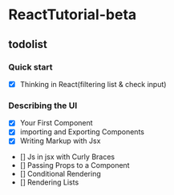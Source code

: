 # ReactTutorial-beta

## todolist

### Quick start

- [x] Thinking in React(filtering list & check input)

### Describing the UI

- [x] Your First Component
- [x] importing and Exporting Components
- [x] Writing Markup with Jsx
- [] Js in jsx with Curly Braces
- [] Passing Props to a Component
- [] Conditional Rendering
- [] Rendering Lists
